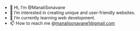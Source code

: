 - 👋 Hi, I’m @ManaliSonavane
- 👀 I’m interested in creating unique and user-friendly websites.
- 🌱 I’m currently learning web development.
- 📫 How to reach me @manalisonavane1@gmail.com

<!---
ManaliSonavane/ManaliSonavane is a ✨ special ✨ repository because its `README.md` (this file) appears on your GitHub profile.
You can click the Preview link to take a look at your changes.
--->
